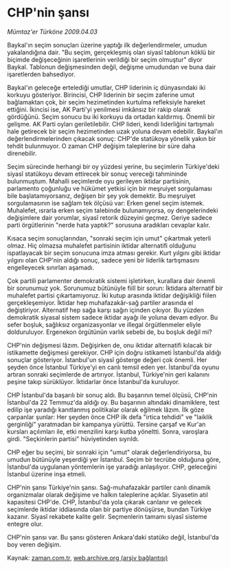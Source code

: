 # CHP'nin şansı

*Mümtaz'er Türköne 2009.04.03*

<tr><td class="metin" colspan="2" style="padding-top: 20px; padding-left: 5px; padding-right: 10px;">Baykal'ın seçim sonuçları üzerine yaptığı ilk değerlendirmeler, umudun yakalandığına dair. "Bu seçim, gerçekleşmiş olan siyasî tablonun köklü bir biçimde değişeceğinin işaretlerinin verildiği bir seçim olmuştur"  diyor Baykal. Tablonun değişmesinden değil, değişme umudundan ve buna dair işaretlerden bahsediyor.</td></tr><tr><td class="metin" colspan="2" style="padding-top: 20px; padding-left: 5px; padding-right: 10px;"><p>Baykal'ın geleceğe ertelediği umutlar, CHP liderinin iç dünyasındaki iki korkuyu gösteriyor. Birincisi, CHP liderinin bir seçim zaferine umut bağlamaktan çok, bir seçim hezimetinden kurtulma refleksiyle hareket ettiğini. İkincisi ise, AK Parti'yi yenilmesi imkânsız bir rakip olarak gördüğünü. Seçim sonucu bu iki korkuyu da ortadan kaldırmış. Önemli bir gelişme. AK Parti oyları geriletilebilir. CHP lideri, kendi liderliğini tartışmalı hale getirecek bir seçim hezimetinden uzak yoluna devam edebilir. Baykal'ın değerlendirmelerinden çıkacak sonuç: CHP'de statükoya yönelik yakın bir tehdit bulunmuyor. O zaman CHP değişim taleplerine bir süre daha direnebilir.
<p>Seçim sürecinde herhangi bir oy yüzdesi yerine, bu seçimlerin Türkiye'deki siyasî statükoyu devam ettirecek bir sonuç vereceği tahmininde bulunmuştum. Mahalli seçimlerde oyu gerileyen iktidar partisinin, parlamento çoğunluğu ve hükümet yetkisi için bir meşruiyet sorgulaması bile başlatamıyorsanız, değişen bir şey yok demektir. Bu meşruiyet sorgulamasının ise sağlam tek ölçüsü var: Erken genel seçim istemek. Muhalefet, ısrarla erken seçim talebinde bulunamıyorsa, oy dengelerindeki değişimlere dair yorumlar, siyasî retorik düzeyini geçmez. Geriye sadece parti örgütlerinin "nerde hata yaptık?" sorusuna aradıkları cevaplar kalır.
<p>Kısaca seçim sonuçlarından, "sonraki seçim için umut" çıkartmak yeterli olmaz. Hiç olmazsa muhalefet partisinin iktidar alternatifi olduğunu ispatlayacak bir seçim sonucuna imza atması gerekir. Kurt yılgını gibi iktidar yılgını olan CHP'nin aldığı sonuç, sadece yeni bir liderlik tartışmasını engelleyecek sınırları aşamadı.
<p>Çok partili parlamenter demokratik sistemi işletirken, kurallara dair önemli bir sorunumuz yok. Sorunumuz bütünüyle fiilî bir sorun: İktidara alternatif bir muhalefet partisi çıkartamıyoruz. İki kutup arasında iktidar değişikliği fiilen gerçekleşemiyor. İktidar hep muhafazakâr-sağ partiler arasında el değiştiriyor. Alternatif hep sağa karşı sağın içinden çıkıyor. Bu yüzden demokratik siyasal sistem sadece iktidar ayağı ile yoluna devam ediyor. Bu sefer boşluk, sağlıksız organizasyonlar ve illegal örgütlenmeler eliyle dolduruluyor. Ergenekon örgütünün varlık sebebi de, bu boşluk değil mi?
<p>CHP'nin değişmesi lâzım. Değişirken de, onu iktidar alternatifi kılacak bir istikamette değişmesi gerekiyor. CHP için doğru istikameti İstanbul'da aldığı sonuçlar gösteriyor. İstanbul'un siyasî gösterge değeri çok önemli. Her şeyden önce İstanbul Türkiye'yi en canlı temsil eden yer. İstanbul'da oyunu artıran sonraki seçimlerde de artırıyor. İstanbul, Türkiye'nin geri kalanını peşine takıp sürüklüyor. İktidarlar önce İstanbul'da kuruluyor.
<p>CHP İstanbul'da başarılı bir sonuç aldı. Bu başarının temel ölçüsü, CHP'nin İstanbul'da 22 Temmuz'da aldığı oy. Bu başarının altındaki dinamiklere, test edilip işe yaradığı kanıtlanmış politikalar olarak eğilmek lâzım. İlk göze çarpanlar şunlar: Her şeyden önce CHP ilk defa "irtica tehdidi" ve "laiklik gerginliği" yaratmadan bir kampanya yürüttü. Tersine çarşaf ve Kur'an kursları açılımları ile, etki menzilini karşı kutba yöneltti. Sonra, varoşlara girdi. "Seçkinlerin partisi" hüviyetinden sıyrıldı.
<p>CHP eğer bu seçimi, bir sonraki için "umut" olarak değerlendiriyorsa, bu umudun bütünüyle yeşerdiği yer İstanbul. Seçim bir tecrübe olduğuna göre, İstanbul'da uygulanan yöntemlerin işe yaradığı anlaşılıyor. CHP, geleceğini İstanbul üzerine inşa etmeli.
<p>CHP'nin şansı Türkiye'nin şansı. Sağ-muhafazakâr partiler canlı dinamik organizmalar olarak değişime ve halkın taleplerine açıklar. Siyasetin atıl kapasitesi CHP'de. CHP, İstanbul'da yola çıkarak canlanır ve gelecek seçimlerde iktidar iddiasında olan bir partiye dönüşürse, bundan Türkiye kazanır. Siyasî rekabete kalite gelir. Seçmenlerin tamamı siyasî sisteme entegre olur.
<p>CHP'nin şansı var. Bu şansı gösteren Ankara'daki statüko değil, İstanbul'da boy veren değişim.<br/></p></p></p></p></p></p></p></p></p></td></tr>

Kaynak: [zaman.com.tr](http://zaman.com.tr/yazar.do?yazino=833119), [web.archive.org (arşiv bağlantısı)](http://web.archive.org/web/20090409203901/http://www.zaman.com.tr:80/yazar.do?yazino=833119)
